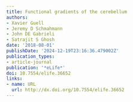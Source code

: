 ```yaml
---
title: Functional gradients of the cerebellum
authors:
- Xavier Guell
- Jeremy D Schmahmann
- John DE Gabrieli
- Satrajit S Ghosh
date: '2018-08-01'
publishDate: '2024-12-19T23:16:36.479002Z'
publication_types:
- article-journal
publication: '*eLife*'
doi: 10.7554/elife.36652
links:
- name: URL
  url: http://dx.doi.org/10.7554/elife.36652
---
```


